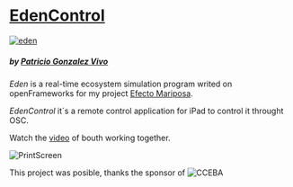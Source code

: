 # [EdenControl](http://patriciogonzalezvivo.com/2011/eden/) 
[![eden](http://patriciogonzalezvivo.com/2011/eden/thumb.jpg)](http://patriciogonzalezvivo.com/2011/eden/) 
##### by [Patricio Gonzalez Vivo](http://www.patriciogonzalezvivo.com)

_Eden_ is a real-time ecosystem simulation program writed on openFrameworks for my project [Efecto Mariposa](http://patriciogonzalezvivo.com/butterfly.html "Efecto Mariposa").

_EdenControl_ it´s a remote control application for iPad to control it throught OSC.

Watch the [video](http://vimeo.com/31940579) of bouth working together.

![PrintScreen](http://lamola.com.ar/Imagenes_Trabajos/app/02-ipad.jpg)

This project was posible, thanks the sponsor of ![CCEBA](http://patriciogonzalezvivo.com/cceba.png)
